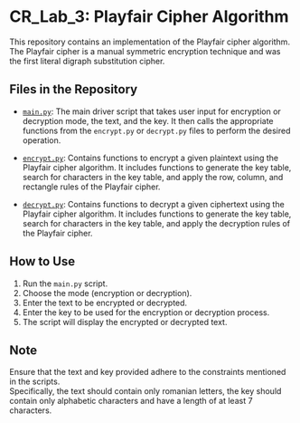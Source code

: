 # CR_Lab_3: Playfair Cipher Algorithm

This repository contains an implementation of the Playfair cipher algorithm. The Playfair cipher is a manual symmetric encryption technique and was the first literal digraph substitution cipher.

## Files in the Repository

- [`main.py`](https://github.com/Ricigeroi/CR_Lab_3/blob/master/main.py): The main driver script that takes user input for encryption or decryption mode, the text, and the key. It then calls the appropriate functions from the `encrypt.py` or `decrypt.py` files to perform the desired operation.

- [`encrypt.py`](https://github.com/Ricigeroi/CR_Lab_3/blob/master/encrypt.py): Contains functions to encrypt a given plaintext using the Playfair cipher algorithm. It includes functions to generate the key table, search for characters in the key table, and apply the row, column, and rectangle rules of the Playfair cipher.

- [`decrypt.py`](https://github.com/Ricigeroi/CR_Lab_3/blob/master/decrypt.py): Contains functions to decrypt a given ciphertext using the Playfair cipher algorithm. It includes functions to generate the key table, search for characters in the key table, and apply the decryption rules of the Playfair cipher.

## How to Use

1. Run the `main.py` script.
2. Choose the mode (encryption or decryption).
3. Enter the text to be encrypted or decrypted.
4. Enter the key to be used for the encryption or decryption process.
5. The script will display the encrypted or decrypted text.

## Note

Ensure that the text and key provided adhere to the constraints mentioned in the scripts.  
Specifically, the text should contain only romanian letters, the key should contain only alphabetic characters and have a length of at least 7 characters.
